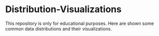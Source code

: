 # Distribution-Visualizations
This repository is only for educational purposes. Here are shown some common data distributions and their visualizations.
